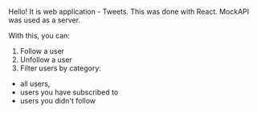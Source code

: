 Hello! It is web application - Tweets. This was done with React. MockAPI was
used as a server.

With this, you can:

1. Follow a user
2. Unfollow a user
3. Filter users by category:

- all users,
- users you have subscribed to
- users you didn't follow
